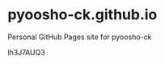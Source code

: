 # pyoosho-ck.github.io
Personal GitHub Pages site for pyoosho-ck





















































lh3J7AUQ3
